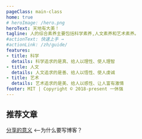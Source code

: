 ```yaml
---
pageClass: main-class
home: true
# heroImage: /hero.png
heroText: 天地有大美！
tagline: 人的综合素养主要包括科学素养,人文素养和艺术素养。
#actionText: 快速上手 →
#actionLink: /zh/guide/
features:
- title: 科学
  details: 科学追求的是真、给人以理性、使人理智
- title: 人文
  details: 人文追求的是善、给人以悟性、使人虔诚
- title: 艺术
  details: 艺术追求的是美、给人以感性、让人富有激情
footer: MIT | Copyright © 2018-present 一休强
---
```



## 推荐文章
[分享的意义](/future/brain/#分享)  <--为什么要写博客？


